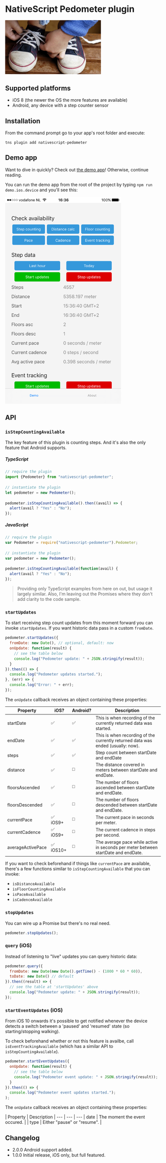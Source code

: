 # NativeScript Pedometer plugin

<img src="https://raw.githubusercontent.com/EddyVerbruggen/nativescript-pedometer/master/tie-shoes.jpg" width="310px"/>

## Supported platforms
* iOS 8 (the newer the OS the more features are available)
* Android, any device with a step counter sensor

## Installation
From the command prompt go to your app's root folder and execute:

```
tns plugin add nativescript-pedometer
```

## Demo app
Want to dive in quickly? Check out [the demo app](demo)! Otherwise, continue reading.

You can run the demo app from the root of the project by typing `npm run demo.ios.device` and you'll see this:

<img src="https://raw.githubusercontent.com/EddyVerbruggen/nativescript-pedometer/master/demo.png" width="375px"/>


## API

### `isStepCountingAvailable`
The key feature of this plugin is counting steps. And it's also the only feature that Android supports.

##### TypeScript
```js
// require the plugin
import {Pedometer} from "nativescript-pedometer";

// instantiate the plugin
let pedometer = new Pedometer();

pedometer.isStepCountingAvailable().then((avail) => {
  alert(avail ? "Yes" : "No");
});
```

##### JavaScript
```js
// require the plugin
var Pedometer = require("nativescript-pedometer").Pedometer;

// instantiate the plugin
var pedometer = new Pedometer();

pedometer.isStepCountingAvailable(function(avail) {
  alert(avail ? "Yes" : "No");
});
```

> Providing only TypeScript examples from here on out, but usage it largely similar. Also, I'm leaving out the Promises where they don't add clarity to the code sample.

### `startUpdates`
To start receiving step count updates from this moment forward you can invoke `startUpdates`.
If you want historic data pass in a custom `fromDate`.

```js
pedometer.startUpdates({
  fromDate: new Date(), // optional, default: now
  onUpdate: function(result) {
    // see the table below
    console.log("Pedometer update: " + JSON.stringify(result));
  }
}).then(() => {
  console.log("Pedometer updates started.");
}, (err) => {
  console.log("Error: " + err);
});
```

The `onUpdate` callback receives an object containing these properties:

| Property | iOS? | Android? | Description |
--- | --- | --- | ---
| startDate | :white_check_mark: | :white_check_mark: | This is when recording of the currently returned data was started. |
| endDate | :white_check_mark: | :white_check_mark: | This is when recording of the currently returned data was ended (usually: now). |
| steps | :white_check_mark: | :white_check_mark: | Step count between startDate and endDate |
| distance | :white_check_mark: | :white_medium_square: | The distance covered in meters between startDate and endDate. |
| floorsAscended | :white_check_mark: | :white_medium_square: | The number of floors ascended between startDate and endDate. |
| floorsDescended | :white_check_mark: | :white_medium_square: | The number of floors descended between startDate and endDate. |
| currentPace | :white_check_mark: iOS9+ | :white_medium_square: | The current pace in seconds per meter. |
| currentCadence | :white_check_mark: iOS9+ | :white_medium_square: | The current cadence in steps per second. |
| averageActivePace | :white_check_mark: iOS10+ | :white_medium_square: | The average pace while active in seconds per meter between startDate and endDate. |

If you want to check beforehand if things like `currentPace` are available,
there's a few functions similar to `isStepCountingAvailable` that you can invoke:

* `isDistanceAvailable`
* `isFloorCountingAvailable`
* `isPaceAvailable`
* `isCadenceAvailable`

### `stopUpdates`
You can wire up a Promise but there's no real need.

```js
pedometer.stopUpdates();
```

### `query` (iOS)
Instead of listening to "live" updates you can query historic data:

```js
pedometer.query({
  fromDate: new Date(new Date().getTime() - (1000 * 60 * 60)),
  toDate: new Date() // default
}).then((result) => {
  // see the table at 'startUpdates' above
  console.log("Pedometer update: " + JSON.stringify(result));
});
```

### `startEventUpdates` (iOS)
From iOS 10 onwards it's possible to get notified whenever the device detects a switch
between a 'paused' and 'resumed' state (so starting/stopping walking).

To check beforehand whether or not this feature is availbe,
call `isEventTrackingAvailable` (which has a similar API to `isStepCountingAvailable`).

```js
pedometer.startEventUpdates({
  onUpdate: function(result) {
    // see the table below
    console.log("Pedometer event update: " + JSON.stringify(result));
  }
}).then(() => {
  console.log("Pedometer event updates started.");
);
```

The `onUpdate` callback receives an object containing these properties:

| Property | Description |
--- | --- | ---
| date | The moment the event occured. |
| type | Either "pause" or "resume". |

## Changelog
* 2.0.0  Android support added.
* 1.0.0  Initial release, iOS only, but full featured.
